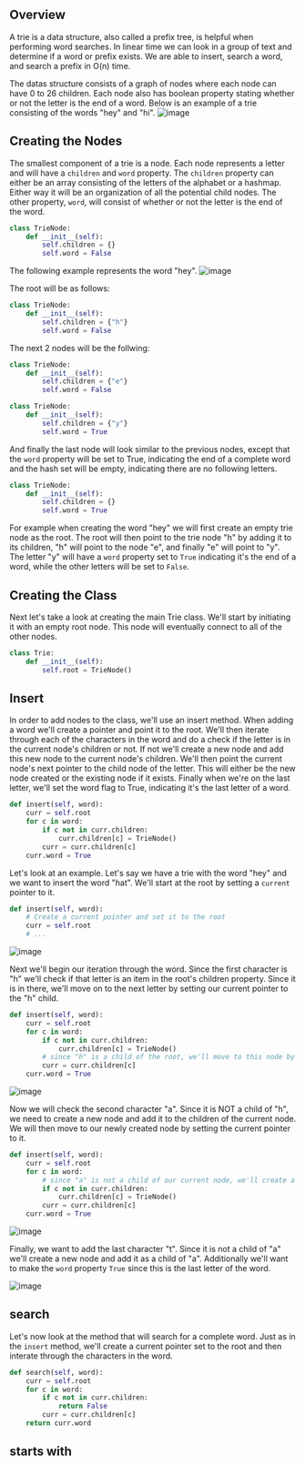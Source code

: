 ## Overview
A trie is a data structure, also called a prefix tree, is helpful when performing word searches.  In linear time we can look in a group of text and determine if a word or prefix exists. We are able to insert, search a word, and search a prefix in O(n) time.

The datas structure consists of a graph of nodes where each node can have 0 to 26 children.  Each node also has boolean property stating whether or not the letter is the end of a word. Below is an example of a trie consisting of the words "hey" and "hi".
![image](https://github.com/mlizchap/DataStructureNotes/assets/40478204/82271a20-ceab-4c5b-bbdf-f682fca0714c)


## Creating the Nodes
The smallest component of a trie is a node.  Each node represents a letter and will have a `children` and `word` property.  The `children` property can either be an array consisting of the letters of the alphabet or a hashmap.  Either way it will be an organization of all the potential child nodes.  The other property, `word`, will consist of whether or not the letter is the end of the word.

```python
class TrieNode:
    def __init__(self):
        self.children = {}
        self.word = False
```
The following example represents the word "hey".
![image](https://github.com/mlizchap/DataStructureNotes/assets/40478204/b94a5f75-dd49-4aae-b631-10c69a9a0cd0)

The root will be as follows:
```python
class TrieNode:
    def __init__(self):
        self.children = {"h"}
        self.word = False
```

The next 2 nodes will be the follwing:
```python
class TrieNode:
    def __init__(self):
        self.children = {"e"}
        self.word = False

class TrieNode:
    def __init__(self):
        self.children = {"y"}
        self.word = True
```
And finally the last node will look similar to the previous nodes, except that the `word` property will be set to True, indicating the end of a complete word and the hash set will be empty, indicating there are no following letters.
```python
class TrieNode:
    def __init__(self):
        self.children = {}
        self.word = True
```

For example when creating the word "hey" we will first create an empty trie node as the root.  The root will then point to the trie node "h" by adding it to its children, "h" will point to the node "e", and finally "e" will point to "y". The letter "y" will have a `word` property set to `True` indicating it's the end of a word, while the other letters will be set to `False`.

## Creating the Class
Next let's take a look at creating the main Trie class.  We'll start by initiating it with an empty root node.  This node will eventually connect to all of the other nodes.
```python
class Trie:
    def __init__(self):
        self.root = TrieNode()
```

## Insert
In order to add nodes to the class, we'll use an insert method.  When adding a word we'll create a pointer and point it to the root.  We'll then iterate through each of the characters in the word and do a check if the letter is in the current node's children or not.  If not we'll create a new node and add this new node to the current node's children.  We'll then point the current node's next pointer to the child node of the letter.  This will either be the new node created or the existing node if it exists.  Finally when we're on the last letter, we'll set the word flag to True, indicating it's the last letter of a word.
```python
def insert(self, word):
    curr = self.root
    for c in word:
        if c not in curr.children:
            curr.children[c] = TrieNode()
        curr = curr.children[c]
    curr.word = True
```
Let's look at an example.  Let's say we have a trie with the word "hey" and we want to insert the word "hat".  We'll start at the root by setting a `current` pointer to it.  
```python
def insert(self, word):
    # Create a current pointer and set it to the root
    curr = self.root
    # ...
```
![image](https://github.com/mlizchap/DataStructureNotes/assets/40478204/f4032c06-c554-4925-a1ad-ca9fb8f477f9)

Next we'll begin our iteration through the word.  Since the first character is "h" we'll check if that letter is an item in the root's children property.   Since it is in there, we'll move on to the next letter by setting our current pointer to the "h" child.
```python
def insert(self, word):
    curr = self.root
    for c in word:
        if c not in curr.children:
            curr.children[c] = TrieNode()
        # since "h" is a child of the root, we'll move to this node by pointing the current pointer to it
        curr = curr.children[c]
    curr.word = True
```

![image](https://github.com/mlizchap/DataStructureNotes/assets/40478204/67b573be-e838-4e15-a9fb-4839ad180087)

Now we will check the second character "a".  Since it is NOT a child of "h", we need to create a new node and add it to the children of the current node.  We will then move to our newly created node by setting the current pointer to it.
```python
def insert(self, word):
    curr = self.root
    for c in word:
        # since "a" is not a child of our current node, we'll create a new node and set it as one of our current node's children.
        if c not in curr.children:
            curr.children[c] = TrieNode()
        curr = curr.children[c]
    curr.word = True
```
![image](https://github.com/mlizchap/DataStructureNotes/assets/40478204/f4f631f5-f968-46a9-9232-cb8b6456add3)

Finally, we want to add the last character "t".  Since it is not a child of "a" we'll create a new node and add it as a child of "a".  Additionally we'll want to make the `word` property `True` since this is the last letter of the word.

![image](https://github.com/mlizchap/DataStructureNotes/assets/40478204/ca9fa3ed-35b9-4865-8850-29b43cec164e)



## search
Let's now look at the method that will search for a complete word. Just as in the `insert` method, we'll create a current pointer set to the root and then interate through the characters in the word.  
```python
def search(self, word):
    curr = self.root
    for c in word:
        if c not in curr.children:
            return False
        curr = curr.children[c]
    return curr.word
```
## starts with

